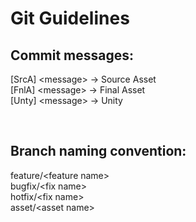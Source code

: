 # Git Guidelines
## Commit messages:
[SrcA] \<message\> -> Source Asset\
[FnlA] \<message\> -> Final Asset\
[Unty] \<message\> -> Unity

&nbsp;
## Branch naming convention:
feature/\<feature name\>\
bugfix/\<fix name\>\
hotfix/\<fix name\>\
asset/\<asset name\>
